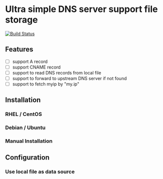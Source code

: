 # Ultra simple DNS server support file storage

[![Build Status](https://travis-ci.org/feiyuw/udns.svg?branch=master)](https://travis-ci.org/feiyuw/udns)

## Features

- [ ] support A record
- [ ] support CNAME record
- [ ] support to read DNS records from local file
- [ ] support to forward to upstream DNS server if not found
- [ ] support to fetch myip by "my.ip"

## Installation

### RHEL / CentOS

### Debian / Ubuntu

### Manual Installation

## Configuration

### Use local file as data source

